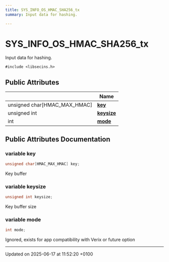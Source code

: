 ```yaml
---
title: SYS_INFO_OS_HMAC_SHA256_tx
summary: Input data for hashing. 

---
```


# SYS_INFO_OS_HMAC_SHA256_tx



Input data for hashing. 


`#include <libsecins.h>`

## Public Attributes

|                | Name           |
| -------------- | -------------- |
| unsigned char[HMAC_MAX_HMAC] | **[key](struct_s_y_s___i_n_f_o___o_s___h_m_a_c___s_h_a256__tx.md#variable-key)**  |
| unsigned int | **[keysize](struct_s_y_s___i_n_f_o___o_s___h_m_a_c___s_h_a256__tx.md#variable-keysize)**  |
| int | **[mode](struct_s_y_s___i_n_f_o___o_s___h_m_a_c___s_h_a256__tx.md#variable-mode)**  |

## Public Attributes Documentation

### variable key

```cpp
unsigned char[HMAC_MAX_HMAC] key;
```


Key buffer 


### variable keysize

```cpp
unsigned int keysize;
```


Key buffer size 


### variable mode

```cpp
int mode;
```


Ignored, exists for app compatibility with Verix or future option 


-------------------------------

Updated on 2025-06-17 at 11:52:20 +0100
